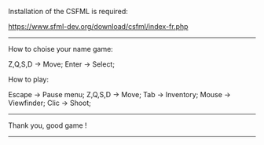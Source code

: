 Installation of the CSFML is required:

https://www.sfml-dev.org/download/csfml/index-fr.php
__________________________

How to choise your name game:

Z,Q,S,D   ->   Move;
Enter     ->   Select;

How to play:

Escape    ->   Pause menu;
Z,Q,S,D   ->   Move;
Tab       ->   Inventory;
Mouse     ->   Viewfinder;
Clic      ->   Shoot;
__________________________

Thank you, good game !
__________________________